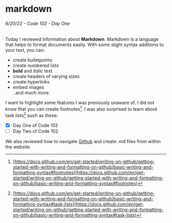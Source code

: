 
# markdown

###### 6/20/22 - Code 102 - Day One

Today I reviewed information about **Markdown**. Markdown is a language that helps to format documents easily. With some slight syntax additions to your text, you can:

* create bulletpoints
* create numbered lists
* **bold** and _italic_ text
* create headers of varying sizes
* create hyperlinks
* embed images  
..and much more.

I want to highlight some features I was previously unaware of. I did not know that you can create footnotes[^1]. I was also surprised to learn about task lists[^2] such as these:

- [x] Day One of Code 102
- [ ] Day Two of Code 102

We also reviewed how to navigate [Github](https://github.com) and create .md files from within the website.

[^1]: [https://docs.github.com/en/get-started/writing-on-github/getting-started-with-writing-and-formatting-on-github/basic-writing-and-formatting-syntax#footnotes](https://docs.github.com/en/get-started/writing-on-github/getting-started-with-writing-and-formatting-on-github/basic-writing-and-formatting-syntax#footnotes)
[^2]: [https://docs.github.com/en/get-started/writing-on-github/getting-started-with-writing-and-formatting-on-github/basic-writing-and-formatting-syntax#task-lists](https://docs.github.com/en/get-started/writing-on-github/getting-started-with-writing-and-formatting-on-github/basic-writing-and-formatting-syntax#task-lists)
